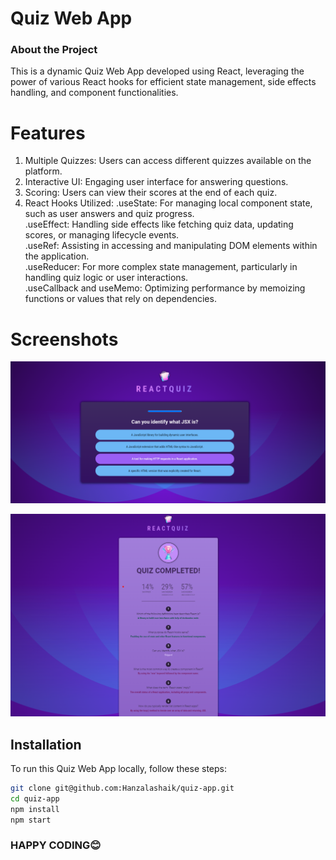 <h1>Quiz Web App</h1>

### About the Project 
This is a dynamic Quiz Web App developed using React, leveraging the power of various React hooks for efficient state management, side effects handling, and component functionalities.

<h1>Features</h1>

1) Multiple Quizzes: Users can access different quizzes available on the platform.<br>
2) Interactive UI: Engaging user interface for answering questions.<br>
3) Scoring: Users can view their scores at the end of each quiz.<br>
4) React Hooks Utilized:
    .useState: For managing local component state, such as user answers and quiz progress.<br>
    .useEffect: Handling side effects like fetching quiz data, updating scores, or managing lifecycle events.<br>
    .useRef: Assisting in accessing and manipulating DOM elements within the application.<br>
    .useReducer: For more complex state management, particularly in handling quiz logic or user interactions.<br>
    .useCallback and useMemo: Optimizing performance by memoizing functions or values that rely on dependencies.<br>

<h1>Screenshots</h1>

![Image](https://github.com/Hanzalashaik/quiz-app/blob/main/public/quiz%20screen.png "Image")

![Image](https://github.com/Hanzalashaik/quiz-app/blob/main/public/quiz%20result.png "Image")

## Installation

To run this Quiz Web App locally, follow these steps:

```bash
git clone git@github.com:Hanzalashaik/quiz-app.git
cd quiz-app
npm install
npm start
```

### HAPPY CODING😊